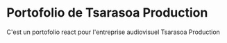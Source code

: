 # Portofolio de Tsarasoa Production

C'est un portofolio react pour l'entreprise audiovisuel Tsarasoa Production
